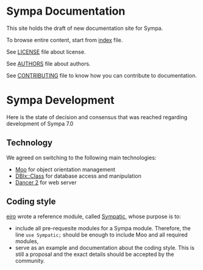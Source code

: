 Sympa Documentation
===================

This site holds the draft of new documentation site for Sympa.

To browse entire content, start from [index](index.md) file.

See [LICENSE](LICENSE.md) file about license.

See [AUTHORS](AUTHORS.md) file about authors.

See [CONTRIBUTING](CONTRIBUTING.md) file to know how you can contribute to
documentation.

Sympa Development
===================

Here is the state of decision and consensus that was reached regarding development of Sympa 7.0

## Technology
We agreed on switching to the following main technologies:
  - [Moo](https://metacpan.org/pod/Moo) for object orientation management
  - [DBIx::Class](https://metacpan.org/pod/DBIx::Class) for database access and manipulation
  - [Dancer 2](https://metacpan.org/pod/Dancer2) for web server

## Coding style
[eiro](https://github.com/eiro) wrote a reference module, called [Sympatic](https://github.com/sympa-community/p5-sympatic), whose purpose is to:
  * include all pre-requesite modules for a Sympa module. Therefore, the line `use Sympatic;` should be enough to include Moo and all required modules,
  * serve as an example and documentation about the coding style.
This is still a proposal and the exact details should be accepted by the community.
